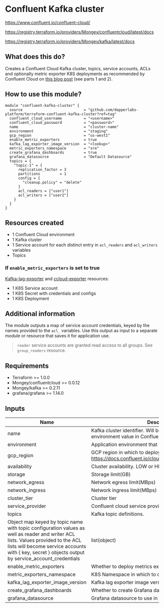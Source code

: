 # Confluent Kafka cluster

https://www.confluent.io/confluent-cloud/

https://registry.terraform.io/providers/Mongey/confluentcloud/latest/docs

https://registry.terraform.io/providers/Mongey/kafka/latest/docs

## What does this do?

Creates a Confluent Cloud Kafka cluster, topics, service accounts, ACLs and optionally metric exporter K8S deployments as recommended by Confluent Cloud on [this blog post](https://www.confluent.io/blog/monitor-kafka-clusters-with-prometheus-grafana-and-confluent/) (see parts 1 and 2).

## How to use this module?

```hcl
module "confluent-kafka-cluster" {
  source                            = "github.com/dapperlabs-platform/terraform-confluent-kafka-cluster?ref=tag"
  confluent_cloud_username          = "<username>"
  confluent_cloud_password          = "<password>"
  name                              = "cluster-name"
  environment                       = "staging"
  gcp_region                        = "us-west1"
  enable_metric_exporters           = true
  kafka_lag_exporter_image_version  = "<lookup>"
  metric_exporters_namespace        = "sre"
  create_grafana_dashboards         = true
  grafana_datasource                = "Default Datasource"
  topics = {
    "topic-1" = {
      replication_factor = 3
      partitions         = 1
      config = {
        "cleanup.policy" = "delete"
      }
      acl_readers = ["user1"]
      acl_writers = ["user2"]
    }
  }
}
```

## Resources created

- 1 Confluent Cloud environment
- 1 Kafka cluster
- 1 Service account for each distinct entry in `acl_readers` and `acl_writers` variables
- Topics

### If `enable_metric_exporters` is set to true

[Kafka-lag-exporter](https://github.com/lightbend/kafka-lag-exporter) and [ccloud-exporter](https://github.com/Dabz/ccloudexporter) resources:

- 1 K8S Service account
- 1 K8S Secret with credentials and configs
- 1 K8S Deployment

## Additional information

The module outputs a map of service account credentials, keyed by the names provided to the `acl_` variables. Use this output as input to a separate module or resource that saves it for application use.

> `reader` service accounts are granted read access to all groups. See `group_readers` resource.

## Requirements

- Terraform >= 1.0.0
- Mongey/confluentcloud >= 0.0.12
- Mongey/kafka >= 0.2.11
- grafana/grafana >= 1.14.0

## Inputs

| Name                                                                                                                                                                                                                                    | Description                                                                                                  | Type   | Default | Required |
| --------------------------------------------------------------------------------------------------------------------------------------------------------------------------------------------------------------------------------------- | ------------------------------------------------------------------------------------------------------------ | ------ | ------- | :------: |
| name                                                                                                                                                                                                                                    | Kafka cluster identifier. Will be prepended by the environment value in Confluent cloud                      | string |         |    x     |
| environment                                                                                                                                                                                                                             | Application environment that uses the cluster                                                                | string |         |    x     |
| gcp_region                                                                                                                                                                                                                              | GCP region in which to deploy the cluster. See https://docs.confluent.io/cloud/current/clusters/regions.html | string |         |    x     |
| availability                                                                                                                                                                                                                            | Cluster availability. LOW or HIGH                                                                            | string | LOW     |          |
| storage                                                                                                                                                                                                                                 | Storage limit(GB)                                                                                            | number | 5000    |          |
| network_egress                                                                                                                                                                                                                          | Network egress limit(MBps)                                                                                   | number | 100     |          |
| network_ingress                                                                                                                                                                                                                         | Network ingress limit(MBps)                                                                                  | number | 100     |          |
| cluster_tier                                                                                                                                                                                                                            | Cluster tier                                                                                                 | string | BASIC   |          |
| service_provider                                                                                                                                                                                                                        | Confluent cloud service provider. AWS, GCP, Azure                                                            | string | GCP     |          |
| topics                                                                                                                                                                                                                                  | Kafka topic definitions.                                                                                     |
| Object map keyed by topic name with topic configuration values as well as reader and writer ACL lists. Values provided to the ACL lists will become service accounts with { key, secret } objects output by service_account_credentials | list(object)                                                                                                 |        | x       |
| enable_metric_exporters                                                                                                                                                                                                                 | Whether to deploy metrics exporters                                                                          | bool   |         |  false   |
| metric_exporters_namespace                                                                                                                                                                                                              | K8S Namespace in which to deploy metrics exporters                                                           | string |         |   sre    |
| kafka_lag_exporter_image_version                                                                                                                                                                                                        | Kafka lag exporter image version                                                                             | string |         |          |
| create_grafana_dashboards                                                                                                                                                                                                               | Whether to create Grafana dashboards                                                                         | bool   |         |  false   |
| grafana_datasource                                                                                                                                                                                                                      | Grafana datasource to use in dashboards                                                                      | string |         |   null   |
